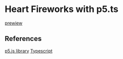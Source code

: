 # Heart Fireworks with p5.ts

[prewiew](https://e3zfp.csb.app/)

## References

[p5.js library](https://p5js.org/)
[Typescript](https://www.typescriptlang.org/)
